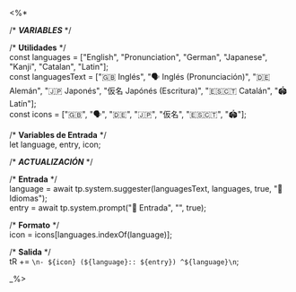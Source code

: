 <%*

/* ***VARIABLES*** */

/* **Utilidades** */  
const languages = ["English", "Pronunciation", "German", "Japanese", "Kanji", "Catalan", "Latin"];  
const languagesText = ["🇬🇧 Inglés", "🗣️ Inglés (Pronunciación)", "🇩🇪 Alemán", "🇯🇵 Japonés", "仮名 Japónés (Escritura)", "🇪🇸🇨🇹 Catalán", "🏟️ Latín"];  
const icons = ["🇬🇧", "🗣️", "🇩🇪", "🇯🇵", "仮名", "🇪🇸🇨🇹", "🏟️"];

/* **Variables de Entrada** */  
let language, entry, icon;

/* ***ACTUALIZACIÓN*** */

/* **Entrada** */  
language = await tp.system.suggester(languagesText, languages, true, "🦉 Idiomas");  
entry = await tp.system.prompt("📒 Entrada", "", true);

/* **Formato** */  
icon = icons[languages.indexOf(language)];  

/* **Salida** */  
tR += `\n- ${icon} (${language}:: ${entry}) ^${language}\n`;

_%>
